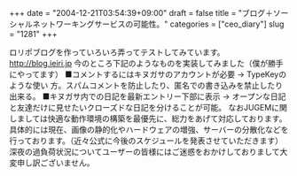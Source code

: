 +++
date = "2004-12-21T03:54:39+09:00"
draft = false
title = "ブログ＋ソーシャルネットワーキングサービスの可能性。"
categories = ["ceo_diary"]
slug = "1281"
+++

ロリポブログを作っていろいろ弄ってテストしてみています。
<a href="http://blog.ieiri.jp" target="_blank">http://blog.ieiri.jp</a>
今のところ下記のようなものを実装してみました（僕が勝手にやってます）
■コメントするにはキヌガサのアカウントが必要 → TypeKeyのような使い
方。スパムコメントを防止したり、匿名での書き込みを禁止したり出来る。
■キヌガサ内での日記を最新エントリー下部に表示 → オープンな日記と友達だけに見せたいクローズドな日記を分けることが可能。
なおJUGEMに関しましては快適な動作環境の構築を最優先に、総力をあげて対応しております。具体的には現在、画像の静的化やハードウェアの増強、サーバーの分散化などを行っております。（近々公式に今後のスケジュールを発表させていただきます）深夜の過負荷状況についてユーザーの皆様にはご迷惑をおかけしておりまして大変申し訳ございません。
